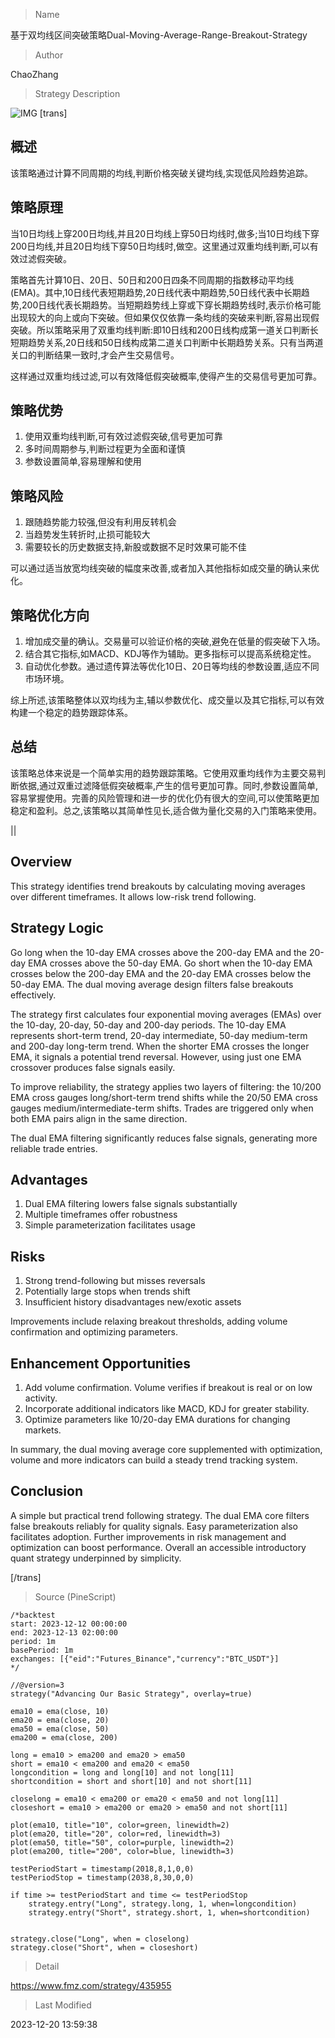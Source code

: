 
> Name

基于双均线区间突破策略Dual-Moving-Average-Range-Breakout-Strategy

> Author

ChaoZhang

> Strategy Description

![IMG](https://www.fmz.com/upload/asset/1145afbd4a5050e5992.png)
 [trans]

## 概述
该策略通过计算不同周期的均线,判断价格突破关键均线,实现低风险趋势追踪。

## 策略原理
当10日均线上穿200日均线,并且20日均线上穿50日均线时,做多;当10日均线下穿200日均线,并且20日均线下穿50日均线时,做空。这里通过双重均线判断,可以有效过滤假突破。

策略首先计算10日、20日、50日和200日四条不同周期的指数移动平均线(EMA)。其中,10日线代表短期趋势,20日线代表中期趋势,50日线代表中长期趋势,200日线代表长期趋势。当短期趋势线上穿或下穿长期趋势线时,表示价格可能出现较大的向上或向下突破。但如果仅仅依靠一条均线的突破来判断,容易出现假突破。所以策略采用了双重均线判断:即10日线和200日线构成第一道关口判断长短期趋势关系,20日线和50日线构成第二道关口判断中长期趋势关系。只有当两道关口的判断结果一致时,才会产生交易信号。

这样通过双重均线过滤,可以有效降低假突破概率,使得产生的交易信号更加可靠。

## 策略优势
1. 使用双重均线判断,可有效过滤假突破,信号更加可靠
2. 多时间周期参与,判断过程更为全面和谨慎
3. 参数设置简单,容易理解和使用

## 策略风险
1. 跟随趋势能力较强,但没有利用反转机会
2. 当趋势发生转折时,止损可能较大
3. 需要较长的历史数据支持,新股或数据不足时效果可能不佳

可以通过适当放宽均线突破的幅度来改善,或者加入其他指标如成交量的确认来优化。

## 策略优化方向 
1. 增加成交量的确认。交易量可以验证价格的突破,避免在低量的假突破下入场。
2. 结合其它指标,如MACD、KDJ等作为辅助。更多指标可以提高系统稳定性。
3. 自动优化参数。通过遗传算法等优化10日、20日等均线的参数设置,适应不同市场环境。

综上所述,该策略整体以双均线为主,辅以参数优化、成交量以及其它指标,可以有效构建一个稳定的趋势跟踪体系。

## 总结
该策略总体来说是一个简单实用的趋势跟踪策略。它使用双重均线作为主要交易判断依据,通过双重过滤降低假突破概率,产生的信号更加可靠。同时,参数设置简单,容易掌握使用。完善的风险管理和进一步的优化仍有很大的空间,可以使策略更加稳定和盈利。总之,该策略以其简单性见长,适合做为量化交易的入门策略来使用。

||

## Overview
This strategy identifies trend breakouts by calculating moving averages over different timeframes. It allows low-risk trend following.   

## Strategy Logic
Go long when the 10-day EMA crosses above the 200-day EMA and the 20-day EMA crosses above the 50-day EMA. Go short when the 10-day EMA crosses below the 200-day EMA and the 20-day EMA crosses below the 50-day EMA. The dual moving average design filters false breakouts effectively.  

The strategy first calculates four exponential moving averages (EMAs) over the 10-day, 20-day, 50-day and 200-day periods. The 10-day EMA represents short-term trend, 20-day intermediate, 50-day medium-term and 200-day long-term trend. When the shorter EMA crosses the longer EMA, it signals a potential trend reversal. However, using just one EMA crossover produces false signals easily.  

To improve reliability, the strategy applies two layers of filtering: the 10/200 EMA cross gauges long/short-term trend shifts while the 20/50 EMA cross gauges medium/intermediate-term shifts. Trades are triggered only when both EMA pairs align in the same direction.   

The dual EMA filtering significantly reduces false signals, generating more reliable trade entries. 

## Advantages
1. Dual EMA filtering lowers false signals substantially 
2. Multiple timeframes offer robustness 
3. Simple parameterization facilitates usage

## Risks
1. Strong trend-following but misses reversals  
2. Potentially large stops when trends shift
3. Insufficient history disadvantages new/exotic assets 

Improvements include relaxing breakout thresholds, adding volume confirmation and optimizing parameters.  

## Enhancement Opportunities
1. Add volume confirmation. Volume verifies if breakout is real or on low activity.  
2. Incorporate additional indicators like MACD, KDJ for greater stability. 
3. Optimize parameters like 10/20-day EMA durations for changing markets.  

In summary, the dual moving average core supplemented with optimization, volume and more indicators can build a steady trend tracking system.  

## Conclusion
A simple but practical trend following strategy. The dual EMA core filters false breakouts reliably for quality signals. Easy parameterization also facilitates adoption. Further improvements in risk management and optimization can boost performance. Overall an accessible introductory quant strategy underpinned by simplicity.  

[/trans]



> Source (PineScript)

``` pinescript
/*backtest
start: 2023-12-12 00:00:00
end: 2023-12-13 02:00:00
period: 1m
basePeriod: 1m
exchanges: [{"eid":"Futures_Binance","currency":"BTC_USDT"}]
*/

//@version=3
strategy("Advancing Our Basic Strategy", overlay=true)

ema10 = ema(close, 10)
ema20 = ema(close, 20)
ema50 = ema(close, 50)
ema200 = ema(close, 200)

long = ema10 > ema200 and ema20 > ema50
short = ema10 < ema200 and ema20 < ema50
longcondition = long and long[10] and not long[11]
shortcondition = short and short[10] and not short[11]

closelong = ema10 < ema200 or ema20 < ema50 and not long[11]
closeshort = ema10 > ema200 or ema20 > ema50 and not short[11]

plot(ema10, title="10", color=green, linewidth=2)
plot(ema20, title="20", color=red, linewidth=3)
plot(ema50, title="50", color=purple, linewidth=2)
plot(ema200, title="200", color=blue, linewidth=3)

testPeriodStart = timestamp(2018,8,1,0,0)
testPeriodStop = timestamp(2038,8,30,0,0)

if time >= testPeriodStart and time <= testPeriodStop
    strategy.entry("Long", strategy.long, 1, when=longcondition)
    strategy.entry("Short", strategy.short, 1, when=shortcondition)
    

strategy.close("Long", when = closelong)
strategy.close("Short", when = closeshort)
```

> Detail

https://www.fmz.com/strategy/435955

> Last Modified

2023-12-20 13:59:38

